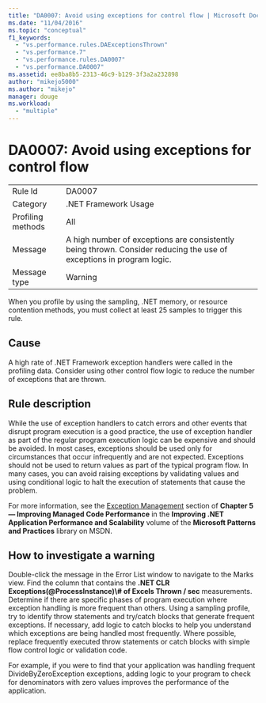 ```yaml
---
title: "DA0007: Avoid using exceptions for control flow | Microsoft Docs"
ms.date: "11/04/2016"
ms.topic: "conceptual"
f1_keywords: 
  - "vs.performance.rules.DAExceptionsThrown"
  - "vs.performance.7"
  - "vs.performance.rules.DA0007"
  - "vs.performance.DA0007"
ms.assetid: ee8ba8b5-2313-46c9-b129-3f3a2a232898
author: "mikejo5000"
ms.author: "mikejo"
manager: douge
ms.workload: 
  - "multiple"
---
```

# DA0007: Avoid using exceptions for control flow

|||  
|-|-|  
|Rule Id|DA0007|  
|Category|.NET Framework Usage|  
|Profiling methods|All|  
|Message|A high number of exceptions are consistently being thrown. Consider reducing the use of exceptions in program logic.|  
|Message type|Warning|  

 When you profile by using the sampling, .NET memory, or resource contention methods, you must collect at least 25 samples to trigger this rule.  

## Cause  
 A high rate of .NET Framework exception handlers were called in the profiling data. Consider using other control flow logic to reduce the number of exceptions that are thrown.  

## Rule description  
 While the use of exception handlers to catch errors and other events that disrupt program execution is a good practice, the use of exception handler as part of the regular program execution logic can be expensive and should be avoided. In most cases, exceptions should be used only for circumstances that occur infrequently and are not expected. Exceptions should not be used to return values as part of the typical program flow. In many cases, you can avoid raising exceptions by validating values and using conditional logic to halt the execution of statements that cause the problem.  

 For more information, see the [Exception Management](http://go.microsoft.com/fwlink/?LinkID=177825) section of **Chapter 5 — Improving Managed Code Performance** in the **Improving .NET Application Performance and Scalability** volume of the **Microsoft Patterns and Practices** library on MSDN.  

## How to investigate a warning  
 Double-click the message in the Error List window to navigate to the Marks view. Find the column that contains the **.NET CLR Exceptions(@ProcessInstance)\\# of Excels Thrown / sec** measurements. Determine if there are specific phases of program execution where exception handling is more frequent than others. Using a sampling profile, try to identify throw statements and try/catch blocks that generate frequent exceptions. If necessary, add logic to catch blocks to help you understand which exceptions are being handled most frequently. Where possible, replace frequently executed throw statements or catch blocks with simple flow control logic or validation code.  

 For example, if you were to find that your application was handling frequent DivideByZeroException exceptions, adding logic to your program to check for denominators with zero values improves the performance of the application.